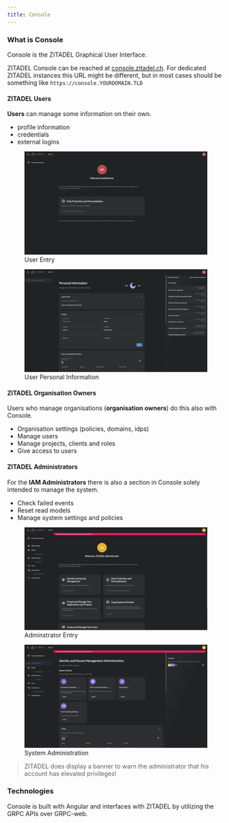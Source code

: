 ```yaml
---
title: Console
---
```


### What is Console

Console is the ZITADEL Graphical User Interface. 

ZITADEL Console can be reached at [console.zitadel.ch](https://console.zitadel.ch/).
 For dedicated ZITADEL instances this URL might be different, but in most cases should be something like `https://console.YOURDOMAIN.TLD`

#### ZITADEL Users

**Users** can manage some information on their own.

- profile information
- credentials
- external logins

<div class="zitadel-gallery" itemscope itemtype="http://schema.org/ImageGallery">
    <figure itemprop="associatedMedia" itemscope itemtype="http://schema.org/ImageObject">
        <a href="img/console_user_entry.png" itemprop="contentUrl" data-size="1920x1080">
            <img src="img/console_user_entry.png" itemprop="thumbnail" alt="User Entry" />
        </a>
        <figcaption itemprop="caption description">User Entry</figcaption>
    </figure>
    <figure itemprop="associatedMedia" itemscope itemtype="http://schema.org/ImageObject">
        <a href="img/console_user_personal_information.png" itemprop="contentUrl" data-size="1920x1080">
            <img src="img/console_user_personal_information.png" itemprop="thumbnail" alt="User Personal Information" />
        </a>
        <figcaption itemprop="caption description">User Personal Information</figcaption>
    </figure>
</div>

#### ZITADEL Organisation Owners

Users who manage organisations (**organisation owners**) do this also with Console.

- Organisation settings (policies, domains, idps)
- Manage users
- Manage projects, clients and roles
- Give access to users

#### ZITADEL Administrators

For the **IAM Administrators** there is also a section in Console solely intended to manage the system.

- Check failed events
- Reset read models
- Manage system settings and policies

<div class="zitadel-gallery" itemscope itemtype="http://schema.org/ImageGallery">
    <figure itemprop="associatedMedia" itemscope itemtype="http://schema.org/ImageObject">
        <a href="img/console_admin_entry.png" itemprop="contentUrl" data-size="1920x1080">
            <img src="img/console_admin_entry.png" itemprop="thumbnail" alt="Adminstrator Entry" />
        </a>
        <figcaption itemprop="caption description">Adminstrator Entry</figcaption>
    </figure>
    <figure itemprop="associatedMedia" itemscope itemtype="http://schema.org/ImageObject">
        <a href="img/console_admin_system.png" itemprop="contentUrl" data-size="1920x1080">
            <img src="img/console_admin_system.png" itemprop="thumbnail" alt="System Administration" />
        </a>
        <figcaption itemprop="caption description">System Administration</figcaption>
    </figure>
</div>

> ZITADEL does display a banner to warn the administrator that his account has elevated privileges!

### Technologies

Console is built with Angular and interfaces with ZITADEL by utilizing the GRPC APIs over GRPC-web.
